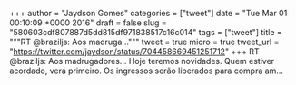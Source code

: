 
+++
author = "Jaydson Gomes"
categories = ["tweet"]
date = "Tue Mar 01 00:10:09 +0000 2016"
draft = false
slug = "580603cdf807887d5dd815df971838517c16c014"
tags = ["tweet"]
title = """RT @braziljs: Aos madruga..."""
tweet = true
micro = true
tweet_url = "https://twitter.com/jaydson/status/704458669451251712"
+++
RT @braziljs: Aos madrugadores... Hoje teremos novidades. Quem estiver acordado, verá primeiro. Os ingressos serão liberados para compra am…

